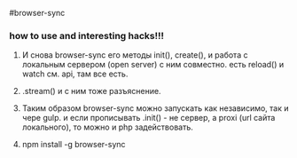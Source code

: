 #browser-sync

### how to use and interesting hacks!!!

1. И снова browser-sync его методы init(), create(), и работа с локальным сервером (open server) c ним совместно. есть reload() и watch см. api, там все есть.
2. .stream() и с ним тоже разъяснение.
3. Таким образом browser-sync можно запускать как независимо, так и чере gulp. и если прописывать .init() - не сервер, а proxi (url сайта локального), то можно и php задействовать.

1. npm install -g browser-sync

